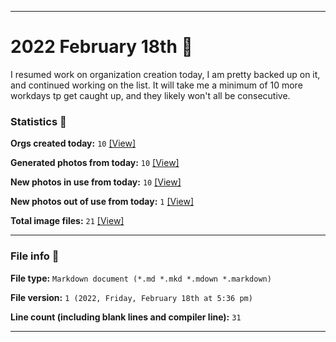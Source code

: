 
***

# 2022 February 18th 📅

I resumed work on organization creation today, I am pretty backed up on it, and continued working on the list. It will take me a minimum of 10 more workdays tp get caught up, and they likely won't all be consecutive.

### Statistics 📝

**Orgs created today:** `10` [[View]](/NewOrgs/2022/02_February/README.md#february-18th-2022)

**Generated photos from today:** `10` [[View]](/OrganizationGraphics/ByDate/2022/02_February/18/Generated/)

**New photos in use from today:** `10` [[View]](/OrganizationGraphics/ByDate/2022/02_February/18/Used/)

**New photos out of use from today:** `1` [[View]](/OrganizationGraphics/ByDate/2022/02_February/18/Unused/)

**Total image files:** `21` [[View]](/OrganizationGraphics/ByDate/2022_February/18/)

***

### File info 📜

**File type:** `Markdown document (*.md *.mkd *.mdown *.markdown)`

**File version:** `1 (2022, Friday, February 18th at 5:36 pm)`

**Line count (including blank lines and compiler line):** `31`

***
